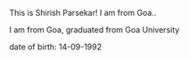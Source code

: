 This is Shirish Parsekar! I am from Goa..

I am from Goa, graduated from Goa University

date of birth: 14-09-1992

